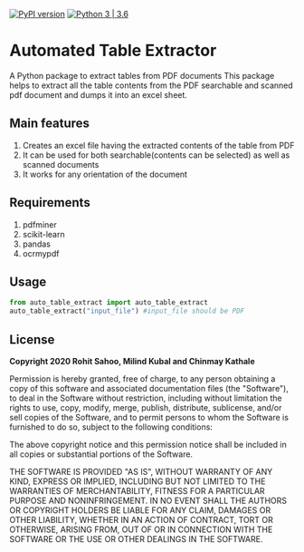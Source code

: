 [![PyPI version](https://badge.fury.io/py/auto-table-extract.svg)](https://badge.fury.io/py/auto-table-extract)
[![Python 3 | 3.6](https://img.shields.io/badge/python-3.6-blue.svg)](https://www.python.org/downloads/release/python-360/)
# Automated Table Extractor

A Python package to extract tables from PDF documents
This package helps to extract all the table contents from the PDF searchable and scanned pdf document and dumps it into an excel sheet.

## Main features
1) Creates an excel file having the extracted contents of the table from PDF
2) It can be used for both searchable(contents can be selected) as well as scanned documents
3) It works for any orientation of the document

## Requirements
1) pdfminer
2) scikit-learn
3) pandas
4) ocrmypdf

## Usage
```python
from auto_table_extract import auto_table_extract 
auto_table_extract("input_file") #input_file should be PDF
```

## License

**Copyright 2020 Rohit Sahoo, Milind Kubal and Chinmay Kathale**

Permission is hereby granted, free of charge, to any person obtaining a copy of this software and associated documentation files (the "Software"), to deal in the Software without restriction, including without limitation the rights to use, copy, modify, merge, publish, distribute, sublicense, and/or sell copies of the Software, and to permit persons to whom the Software is furnished to do so, subject to the following conditions:

The above copyright notice and this permission notice shall be included in all copies or substantial portions of the Software.

THE SOFTWARE IS PROVIDED "AS IS", WITHOUT WARRANTY OF ANY KIND, EXPRESS OR IMPLIED, INCLUDING BUT NOT LIMITED TO THE WARRANTIES OF MERCHANTABILITY, FITNESS FOR A PARTICULAR PURPOSE AND NONINFRINGEMENT. IN NO EVENT SHALL THE AUTHORS OR COPYRIGHT HOLDERS BE LIABLE FOR ANY CLAIM, DAMAGES OR OTHER LIABILITY, WHETHER IN AN ACTION OF CONTRACT, TORT OR OTHERWISE, ARISING FROM, OUT OF OR IN CONNECTION WITH THE SOFTWARE OR THE USE OR OTHER DEALINGS IN THE SOFTWARE.
